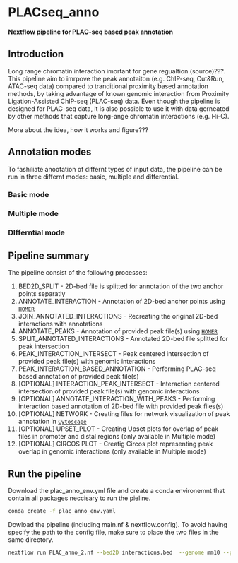 # PLACseq_anno
**Nextflow pipeline for PLAC-seq based peak annotation**

## Introduction
Long range chromatin interaction imortant for gene regualtion (source)???. This pipeline aim to imrpove the peak annotaiton (e.g. ChIP-seq, Cut&Run, ATAC-seq data) compared to tranditional proximity based annotation methods, by taking advantage of known genomic interaction from Proximity Ligation-Assisted ChIP-seq (PLAC-seq) data. Even though the pipeline is designed for PLAC-seq data, it is also possible to use it with data gerneated by other methods that capture long-ange chromatin interactions (e.g. Hi-C).  

More about the idea, how it works and figure???

## Annotation modes
To fashiliate anootation of differnt types of input data, the pipeline can be run in three differnt modes: basic, multiple and differential.

### Basic mode

### Multiple mode

### DIfferntial mode

## Pipeline summary

The pipeline consist of the following processes:

1. BED2D_SPLIT - 2D-bed file is splitted for annotation of the two anchor points separatly
2. ANNOTATE_INTERACTION - Annotation of 2D-bed anchor points using [`HOMER`](http://homer.ucsd.edu/homer/)
3. JOIN_ANNOTATED_INTERACTIONS - Recreating the original 2D-bed interactions with annotations
4. ANNOTATE_PEAKS - Annotation of provided peak file(s) using [`HOMER`](http://homer.ucsd.edu/homer/)
5. SPLIT_ANNOTATED_INTERACTIONS - Annotated 2D-bed file splitted for peak intersection
6. PEAK_INTERACTION_INTERSECT - Peak centered intersection of provided peak file(s) with genomic interactions
7. PEAK_INTERACTION_BASED_ANNOTATION - Performing PLAC-seq based annotation of provided peak file(s)
8. [OPTIONAL] INTERACTION_PEAK_INTERSECT - Interaction centered intersection of provided peak file(s) with genomic interactions
9. [OPTIONAL] ANNOTATE_INTERACTION_WITH_PEAKS - Performing interaction based annotation of 2D-bed file with provided peak files(s)
10. [OPTIONAL] NETWORK - Creating files for network visualization of peak annotation in [`Cytoscape`](https://cytoscape.org/)
11. [OPTIONAL] UPSET_PLOT - Creating Upset plots for overlap of peak files in promoter and distal regions (only available in Multiple mode)
12. [OPTIONAL] CIRCOS PLOT - Creatig Circos plot representing peak overlap in genomic interactions (only available in Multiple mode)


## Run the pipeline

Download the plac_anno_env.yml file and create a conda environemnt that contain all packages neccisary to run the pieline.
```bash
conda create -f plac_anno_env.yaml
```

Dowload the pipeline (including main.nf & nextflow.config). To avoid having specify the path to the config file, make sure to place the two files in the same directory.
```bash
nextflow run PLAC_anno_2.nf --bed2D interactions.bed  --genome mm10 --peaks peaks.txt
```


